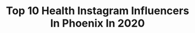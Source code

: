 ---
title: Top 10 Health Instagram Influencers In Phoenix In 2020
description: >-
  Find top health Instagram influencers in Phoenix in 2020. Most popular hashtags: #health #workout #fitspo #fitness.
platform: Instagram
hits: 57
text_top: Discover the best Instagram influencers on inBeat.
text_bottom: Our database holds 57 Instagram influencers like this in Phoenix, United States for you to collaborate.
profiles:
  - username: "jeremyscottfitness"
    fullname: >-
      Jeremy Scott Fitness
    bio: >-
      Only Official Account Jeremy Scott Fitness Podcast🔥 Best Selling Author 📚 Coach 💪🏼 Speaker🎙 🔥50 Days of Fitness Sign Up👇 #jeremyscottfitness
    location: "United States"
    followers: 355480
    engagement: 89
    commentsToLikes: 0.013532
    id: ck6twxp4rup550j71p9n2bvpz
    verified: false
    hashtags: "#personaltrainer, #fitstagram, #transformationtuesday, #podcast"
  - username: "careypena"
    fullname: >-
      Carey Pena
    bio: >-
      • Emmy award winning #Journalist • Founder @inspiredmedia360 • TV + Tech #Entrepreneur • Kindness Ambassador I’m just a girl in the world ✌🏻
    location: "United States"
    followers: 24798
    engagement: 283
    commentsToLikes: 0.045683
    id: ckap5jicrbyr10i78kxq8ympl
    verified: false
    hashtags: "#contentcreator, #inspiredmedia360, #inspiration, #motivation"
  - username: "steph_steeples"
    fullname: >-
      Stephanie Garcia
    bio: >-
      🐎 STEEPLECHASER (no, not the horse-racing kind) || Team New Balance 🏃🏽‍♀️ || WAALC Global Mental Health Alliance 🏆 || Wahoowa! 💙 || Phoenix 📍
    location: "United States"
    followers: 39293
    engagement: 622
    commentsToLikes: 0.011379
    id: ck8t62niic0yx0j78y73dltgq
    verified: false
    hashtags: "#trackandfield, #teamnb, #steeplechicks, #runnergirl"
  - username: "cassidymendezona"
    fullname: >-
      Cassidy Mendezona
    bio: >-
      Phoenix, AZ 💌cassidymendezona@gmail.com
    location: "United States"
    followers: 29956
    engagement: 193
    commentsToLikes: 0.109241
    id: ckaoss42nsupf0i785wryg7se
    verified: false
    hashtags: "#lulusambassador, #lovelulus, #ad, #justfabpartner"
  - username: "ryanfitsher"
    fullname: >-
      Ryan Fisher | Fitness
    bio: >-
      ✕ Phoenix, Arizona ✕ 6’2 | 220lbs ✕ @Staunch.Nation ↙️ “FITSHER”
    location: "United States"
    followers: 31439
    engagement: 502
    commentsToLikes: 0.023185
    id: ck5bu8tt9hcsb0i11z79688t0
    verified: false
    hashtags: "#gains, #fit, #fitnessmodel, #instagood"
  - username: "whimsicalillustration"
    fullname: >-
      Micheline Ryckman 🇨🇦 She/Her
    bio: >-
      ✍🏻 Illustrator 📚Author 🖼 Shop On hiatus for health issues, if there is anything urgent pls email 📧 #themaidenship is available on Amazon
    location: "United States"
    followers: 40757
    engagement: 702
    commentsToLikes: 0.048736
    id: ck5zxb37a7ok00i14fshd3dv9
    verified: false
    hashtags: "#art, #draw, #oc, #michelineryckman"
  - username: "ariellegeismar"
    fullname: >-
      Arielle Geismar ⚡️🕊
    bio: >-
      fierce jewess. organizer. mental health advocate 🌱 creator! daily self care check-ins!🌿 nyc / gwu 24, she/her
    location: "United States"
    followers: 3229
    engagement: 1799
    commentsToLikes: 0.070726
    id: ck5q1ifadb4ux0i11yiottpfd
    verified: false
    hashtags: "#denimdayspeakout, #denimday, #covid, #worldmentalhealthday"
  - username: "gofigure_24"
    fullname: >-
      SBFF Figure Pro Crystal Cooper
    bio: >-
      BS-Health Fitness Specialist CPT/FNS/FRS 2 x NQ NPC figure DM for booking
    location: "United States"
    followers: 33645
    engagement: 270
    commentsToLikes: 0.045663
    id: ck138ezi1fwxu0i19o63qxp3y
    verified: false
    hashtags: "#photoshoot, #photooftheday, #wellness, #exercise"
  - username: "thecindycomer"
    fullname: >-
      CindyComer
    bio: >-
      God first🙏 | R.N.🏥Dignity Health | Published Model/Actress👒| Ford RBA Talent | www.cindycomer.com http://www.fordrba.com/CindyComer
    location: "United States"
    followers: 8478
    engagement: 973
    commentsToLikes: 0.056412
    id: ck5hkn59kiqax0i116hsh3a84
    verified: false
    hashtags: "#wonderfulwomenwednesday, #qotd, #fashionista, #photography"
  - username: "amartfishing"
    fullname: >-
      Aaron Martens
    bio: >-
      Professional angler, runner, husband, father, Jesus lover, and health nut
    location: "United States"
    followers: 44039
    engagement: 462
    commentsToLikes: 0.033056
    id: ck5q3dg50kb190i11zuwfy24r
    verified: false
    hashtags: "#picassolures, #loganmartin, #loganmartinlake, #bassfishing"
---